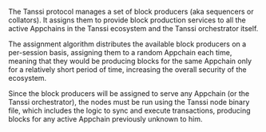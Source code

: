 The Tanssi protocol manages a set of block producers (aka sequencers or collators). It assigns them to provide block production services to all the active Appchains in the Tanssi ecosystem and the Tanssi orchestrator itself.

The assignment algorithm distributes the available block producers on a per-session basis, assigning them to a random Appchain each time, meaning that they would be producing blocks for the same Appchain only for a relatively short period of time, increasing the overall security of the ecosystem.

Since the block producers will be assigned to serve any Appchain (or the Tanssi orchestrator), the nodes must be run using the Tanssi node binary file, which includes the logic to sync and execute transactions, producing blocks for any active Appchain previously unknown to him.